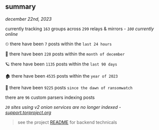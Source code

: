 
## summary
_december 22nd, 2023_

currently tracking `163` groups across `299` relays & mirrors - _`100` currently online_

⏲ there have been `7` posts within the `last 24 hours`

🦈 there have been `220` posts within the `month of december`

🪐 there have been `1135` posts within the `last 90 days`

🏚 there have been `4535` posts within the `year of 2023`

🦕 there have been `9225` posts `since the dawn of ransomwatch`

there are `96` custom parsers indexing posts

_`20` sites using v2 onion services are no longer indexed - [support.torproject.org](https://support.torproject.org/onionservices/v2-deprecation/)_

> see the project [README](https://github.com/joshhighet/ransomwatch#ransomwatch--) for backend technicals

